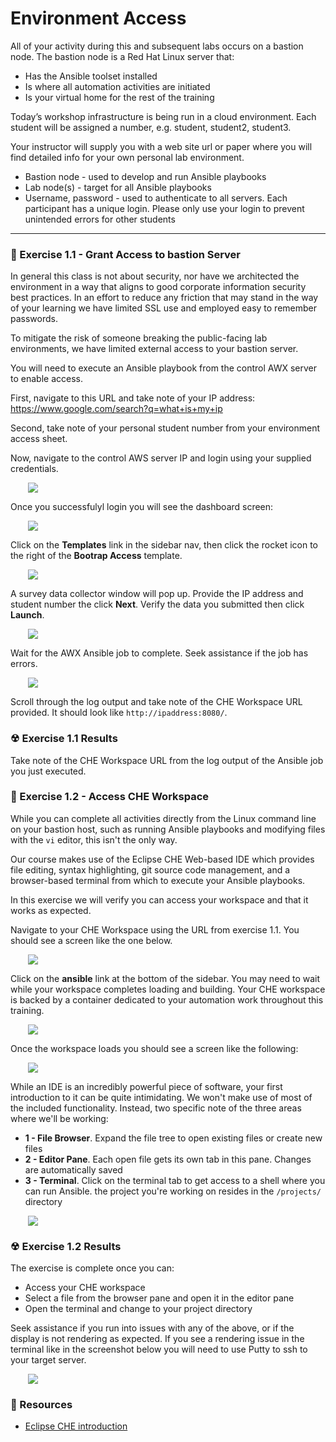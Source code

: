 # Environment Access

All of your activity during this and subsequent labs occurs on a bastion node.  The bastion
node is a Red Hat Linux server that:

 - Has the Ansible toolset installed
 - Is where all automation activities are initiated
 - Is your virtual home for the rest of the training

Today’s workshop infrastructure is being run in a cloud environment.
Each student will be assigned a number, e.g. student, student2, student3.
 
Your instructor will supply you with a web site url or paper where you will find detailed info 
for your own personal lab environment.

 - Bastion node - used to develop and run Ansible playbooks
 - Lab node(s) - target for all Ansible playbooks
 - Username, password - used to authenticate to all servers.  Each participant has a unique login.
   Please only use your login to prevent unintended errors for other students

<hr>

### 💪  Exercise 1.1 - Grant Access to bastion Server

In general this class is not about security, nor have we architected the environment in a way that
aligns to good corporate information security best practices.  In an effort to reduce any friction
that may stand in the way of your learning we have limited SSL use and employed easy to remember
passwords.

To mitigate the risk of someone breaking the public-facing lab environments, we have limited external
access to your bastion server.  

You will need to execute an Ansible playbook from the control AWX server to enable access.

First, navigate to this URL and take note of your IP address:
https://www.google.com/search?q=what+is+my+ip

Second, take note of your personal student number from your environment access sheet.

Now, navigate to the control AWS server IP and login using your supplied credentials.

<img src="/images/introduction/awx_login_screenshot.png" style="margin-left:2em;max-width:70%;">

Once you successfulyl login you will see the dashboard screen:

<img src="/images/introduction/awx_dashboard.png" style="margin-left:2em;max-width:70%;">

Click on the **Templates** link in the sidebar nav, then click the rocket icon to the right of the
**Bootrap Access** template.

<img src="/images/introduction/awx_templates.png" style="margin-left:2em;max-width:70%;">

A survey data collector window will pop up.  Provide the IP address and student number the click **Next**.
Verify the data you submitted then click **Launch**.

<img src="/images/introduction/awx_survey.png" style="margin-left:2em;max-width:70%;">

Wait for the AWX Ansible job to complete.  Seek assistance if the job has errors.

<img src="/images/introduction/awx_bootstrap_complete.png" style="margin-left:2em;max-width:70%;">

Scroll through the log output and take note of the CHE Workspace URL provided.  It should look
like ```http://ipaddress:8080/```.


### ☢ Exercise 1.1 Results

Take note of the CHE Workspace URL from the log output of the Ansible job you just executed.



### 💪  Exercise 1.2 - Access CHE Workspace

While you can complete all activities directly from the Linux command line on your bastion host, such
as running Ansible playbooks and modifying files with the `vi` editor, this isn't the only way.  

Our course makes use of the Eclipse CHE Web-based IDE which provides file editing, syntax highlighting,
git source code management, and a browser-based terminal from which to execute your Ansible playbooks.

In this exercise we will verify you can access your workspace and that it works as expected.

Navigate to your CHE Workspace using the URL from exercise 1.1.  You should see a screen like the one below.

<img src="/images/introduction/che_dashboard.png" style="margin-left:2em;max-width:70%;">

Click on the **ansible** link at the bottom of the sidebar.  You may need to wait while your workspace
completes loading and building.  Your CHE workspace is backed by a container dedicated to your
automation work throughout this training.

<img src="/images/introduction/che_workspace_loading.png" style="margin-left:2em;max-width:70%;">

Once the workspace loads you should see a screen like the following:

<img src="/images/introduction/che_workspace.png" style="margin-left:2em;max-width:70%;">

While an IDE is an incredibly powerful piece of software, your first introduction to it can be quite
intimidating.  We won't make use of most of the included functionality.  Instead, two specific note
of the three areas where we'll be working:

* **1 - File Browser**.  Expand the file tree to open existing files or create new files
* **2 - Editor Pane**.  Each open file gets its own tab in this pane.  Changes are automatically saved
* **3 - Terminal**.  Click on the terminal tab to get access to a shell where you can run Ansible.
  the project you're working on resides in the `/projects/` directory

<img src="/images/introduction/che_workspace_markedup.png" style="margin-left:2em;max-width:70%;">


### ☢ Exercise 1.2 Results

The exercise is complete once you can:

* Access your CHE workspace
* Select a file from the browser pane and open it in the editor pane
* Open the terminal and change to your project directory

Seek assistance if you run into issues with any of the above, or if the display is not rendering
as expected.  If you see a rendering issue in the terminal like in the screenshot below you will
need to use Putty to ssh to your target server.

<img src="/images/introduction/che_terminal_broken.png" style="margin-left:2em;max-width:70%;">


### 📗 Resources

 - [Eclipse CHE introduction](https://www.eclipse.org/che/docs/che-6/index.html)


